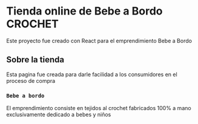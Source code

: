 # Tienda online de Bebe a Bordo CROCHET

Este proyecto fue creado con React para el emprendimiento Bebe a Bordo

## Sobre la tienda

Esta pagina fue creada para darle facilidad a los consumidores en el proceso de compra

### `Bebe a bordo`

El emprendimiento consiste en tejidos al crochet fabricados 100% a mano exclusivamente dedicado a bebes y niños